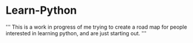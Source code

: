 # Learn-Python

'''
This is a work in progress of me trying to create a road map for 
people interested in learning python, and are just starting out.
'''
